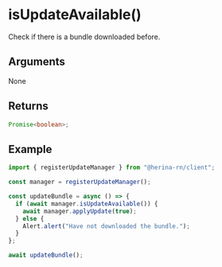 # isUpdateAvailable()

Check if there is a bundle downloaded before.

## Arguments

None

## Returns

```typescript
Promise<boolean>;
```

## Example

```typescript
import { registerUpdateManager } from "@herina-rn/client";

const manager = registerUpdateManager();

const updateBundle = async () => {
  if (await manager.isUpdateAvailable()) {
    await manager.applyUpdate(true);
  } else {
    Alert.alert("Have not downloaded the bundle.");
  }
};

await updateBundle();
```
